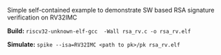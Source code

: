 Simple self-contained example to demonstrate SW based RSA signature verification on RV32IMC

**Build:**
`riscv32-unknown-elf-gcc  -Wall rsa_rv.c -o rsa_rv.elf`

**Simulate:**
`spike --isa=RV32IMC <path to pk>/pk rsa_rv.elf`